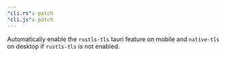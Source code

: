 ```yaml
---
"cli.rs": patch
"cli.js": patch
---
```


Automatically enable the `rustls-tls` tauri feature on mobile and `native-tls` on desktop if `rustls-tls` is not enabled.
